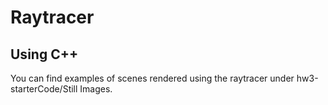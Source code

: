 # Raytracer
## Using C++

You can find examples of scenes rendered using the raytracer under hw3-starterCode/Still Images.
